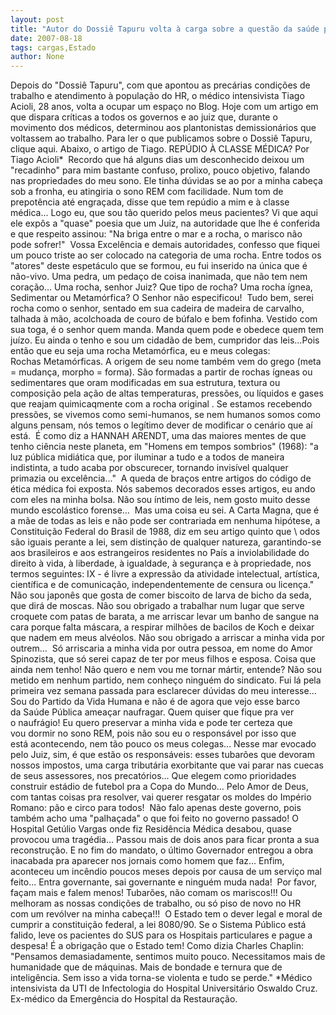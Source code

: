 ```yaml
---
layout: post
title: "Autor do Dossiê Tapuru volta à carga sobre a questão da saúde pública no Estado"
date: 2007-08-18
tags: cargas,Estado
author: None
---
```

Depois do &quot;Dossi&ecirc; Tapuru&quot;, com que apontou as prec&aacute;rias condi&ccedil;&otilde;es de trabalho e atendimento &agrave; popula&ccedil;&atilde;o do HR, o m&eacute;dico intensivista Tiago Acioli, 28 anos, volta a ocupar um espa&ccedil;o no Blog.&nbsp;Hoje com um artigo em que&nbsp;dispara cr&iacute;ticas&nbsp;a todos os governos e ao juiz que, durante o movimento dos m&eacute;dicos, determinou aos plantonistas&nbsp;demission&aacute;rios que voltassem ao trabalho.&nbsp;Para ler o que publicamos sobre o Dossi&ecirc; Tapuru, clique aqui. Abaixo, o artigo de Tiago.
REP&Uacute;DIO &Agrave; CLASSE M&Eacute;DICA?
Por Tiago Acioli*&nbsp;
Recordo que h&aacute; alguns dias um desconhecido deixou um &quot;recadinho&quot; para mim bastante confuso, prolixo, pouco objetivo, falando nas propriedades do meu&nbsp;sono. Ele tinha d&uacute;vidas se ao por a minha cabe&ccedil;a sob a fronha, eu&nbsp;atingiria o sono REM com facilidade. Num tom de prepot&ecirc;ncia at&eacute; engra&ccedil;ada,&nbsp;disse que tem rep&uacute;dio a mim e&nbsp;&agrave; classe m&eacute;dica... 
Logo eu, que sou t&atilde;o&nbsp;querido pelos meus pacientes? Vi que aqui ele exp&ocirc;s a &quot;quase&quot; poesia que&nbsp;um Juiz, na autoridade que lhe &eacute; conferida e que respeito assinou: &quot;Na&nbsp;briga entre o mar e a rocha, o marisco n&atilde;o pode sofrer!&quot;&nbsp;
Vossa Excel&ecirc;ncia e demais autoridades, confesso que fiquei um pouco triste&nbsp;ao ser colocado na categoria de uma rocha. Entre todos os &quot;atores&quot; deste&nbsp;espet&aacute;culo que se formou, eu fui inserido na &uacute;nica que &eacute; n&atilde;o-vivo. Uma&nbsp;pedra, um peda&ccedil;o de coisa inanimada, que n&atilde;o tem nem cora&ccedil;&atilde;o... Uma rocha,&nbsp;senhor Juiz?&nbsp;Que tipo de rocha? Uma rocha &iacute;gnea, Sedimentar ou Metam&oacute;rfica? O Senhor&nbsp;n&atilde;o especificou!&nbsp;
Tudo bem, serei rocha como o senhor, sentado em sua cadeira de madeira&nbsp;de carvalho, talhada &agrave; m&atilde;o, acolchoada de couro de b&uacute;falo e bem fofinha.&nbsp;Vestido com sua toga, &eacute; o senhor quem manda. Manda quem pode e obedece quem&nbsp;tem ju&iacute;zo. Eu ainda o tenho e sou um cidad&atilde;o de bem, cumpridor das&nbsp;leis...Pois ent&atilde;o que eu seja uma rocha Metam&oacute;rfica, eu e meus colegas: Rochas&nbsp;Metam&oacute;rficas. 
A origem de seu nome tamb&eacute;m vem do grego (meta = mudan&ccedil;a, morpho = forma). S&atilde;o formadas a partir de rochas &iacute;gneas ou sedimentares que oram&nbsp;modificadas em sua estrutura, textura ou composi&ccedil;&atilde;o pela a&ccedil;&atilde;o de altas&nbsp;temperaturas, press&otilde;es, ou l&iacute;quidos e gases que reajam quimicaqmente com a&nbsp;rocha original .
Se estamos recebendo press&otilde;es, se vivemos como&nbsp;semi-humanos, se nem humanos somos como alguns pensam, n&oacute;s temos o&nbsp;leg&iacute;timo dever de modificar o cen&aacute;rio que a&iacute; est&aacute;.&nbsp;
&Eacute; como diz a HANNAH ARENDT, uma das maiores mentes de que tenho ci&ecirc;ncia neste planeta, em &quot;Homens em tempos sombrios&quot; (1968):&nbsp;&quot;a luz p&uacute;blica&nbsp;midi&aacute;tica que, por iluminar a tudo e a todos de maneira indistinta, a tudo&nbsp;acaba por obscurecer, tornando invis&iacute;vel qualquer primazia ou&nbsp;excel&ecirc;ncia...&quot;&nbsp;
A queda de bra&ccedil;os entre artigos do c&oacute;digo de &eacute;tica m&eacute;dica foi exposta.&nbsp;N&oacute;s sabemos decorados esses artigos, eu ando com eles na minha bolsa. N&atilde;o&nbsp;sou &iacute;ntimo de leis, nem gosto muito desse mundo escol&aacute;stico forense...&nbsp;
Mas uma coisa eu sei.&nbsp;A Carta Magna, que &eacute; a m&atilde;e de todas as leis e n&atilde;o&nbsp;pode ser contrariada em nenhuma hip&oacute;tese, a Constitui&ccedil;&atilde;o Federal do Brasil&nbsp;de 1988, diz em seu artigo quinto que&nbsp;\	odos s&atilde;o iguais perante a lei, sem distin&ccedil;&atilde;o de qualquer natureza, garantindo-se aos brasileiros e aos estrangeiros residentes no&nbsp;Pa&iacute;s a inviolabilidade do direito &agrave; vida, &agrave; liberdade, &agrave; igualdade, &agrave;&nbsp;seguran&ccedil;a e &agrave; propriedade, nos termos seguintes:&nbsp;IX - &eacute; livre a express&atilde;o da atividade intelectual, art&iacute;stica, cient&iacute;fica e&nbsp;de comunica&ccedil;&atilde;o, independentemente de censura ou licen&ccedil;a.&quot; 
N&atilde;o sou japon&ecirc;s que gosta de comer biscoito de larva de bicho da seda, que&nbsp;dir&aacute; de moscas. N&atilde;o sou obrigado a trabalhar num lugar que serve croquete&nbsp;com patas de barata, a me arriscar levar um banho de sangue na cara porque&nbsp;falta m&aacute;scara, a respirar milh&otilde;es de bacilos de Koch e deixar que nadem em&nbsp;meus alv&eacute;olos. N&atilde;o sou obrigado a arriscar a minha vida por outrem...&nbsp;
S&oacute; arriscaria a minha vida por outra pessoa, em nome do Amor Spinozista, que s&oacute; serei capaz de ter por meus filhos e esposa. Coisa que ainda nem&nbsp;tenho! N&atilde;o quero e nem vou me tornar m&aacute;rtir, entende? 
N&atilde;o sou metido em&nbsp;nenhum partido, nem conhe&ccedil;o ningu&eacute;m do sindicato. Fui l&aacute; pela primeira vez&nbsp;semana passada para esclarecer d&uacute;vidas do meu interesse...&nbsp;
Sou do Partido da Vida Humana e n&atilde;o &eacute; de agora que vejo esse barco da&nbsp;Sa&uacute;de P&uacute;blica amea&ccedil;ar naufragar. Quem quiser que fique pra ver o&nbsp;naufr&aacute;gio! Eu quero preservar a minha vida e pode ter certeza que vou&nbsp;dormir no sono REM, pois n&atilde;o sou eu o respons&aacute;vel por isso que est&aacute;&nbsp;acontecendo, nem t&atilde;o pouco os meus colegas... 
Nesse mar evocado pelo Juiz,&nbsp;sim, &eacute; que est&atilde;o os respons&aacute;veis: esses tubar&otilde;es que devoram nossos&nbsp;impostos, uma carga tribut&aacute;ria exorbitante que vai parar nas cuecas de seus assessores, nos precat&oacute;rios...&nbsp;Que elegem como prioridades construir&nbsp;est&aacute;dio&nbsp;de futebol pra a Copa do Mundo... Pelo Amor de Deus, com tantas&nbsp;coisas pra resolver, vai querer resgatar os moldes do Imp&eacute;rio Romano: p&atilde;o e&nbsp;circo para todos!&nbsp;
N&atilde;o falo apenas deste governo, pois tamb&eacute;m acho uma &quot;palha&ccedil;ada&quot; o que foi&nbsp;feito no governo passado! O Hospital Get&uacute;lio Vargas onde fiz Resid&ecirc;ncia&nbsp;M&eacute;dica desabou, quase provocou uma trag&eacute;dia... Passou mais de dois anos&nbsp;para ficar pronta a sua reconstru&ccedil;&atilde;o.&nbsp;E no fim do mandato, o &uacute;ltimo&nbsp;Governador entregou a obra inacabada pra aparecer nos jornais como homem&nbsp;que faz... Enfim, aconteceu um inc&ecirc;ndio poucos meses depois por causa de um servi&ccedil;o mal feito... Entra governante, sai governante e ningu&eacute;m muda nada!&nbsp;
Por favor, fa&ccedil;am mais e falem menos! Tubar&otilde;es, n&atilde;o comam os mariscos!!!&nbsp;Ou melhoram as nossas condi&ccedil;&otilde;es de trabalho, ou s&oacute; piso de novo no HR com&nbsp;um rev&oacute;lver na minha cabe&ccedil;a!!!&nbsp;
O Estado tem o dever legal e moral de cumprir a constitui&ccedil;&atilde;o federal, a&nbsp;lei 8080/90. Se o Sistema P&uacute;blico est&aacute; falido, leve os pacientes do SUS&nbsp;para os Hospitais particulares e pague a despesa! &Eacute; a obriga&ccedil;&atilde;o que o&nbsp;Estado tem! 
Como dizia Charles Chaplin: &quot;Pensamos demasiadamente, sentimos&nbsp;muito pouco. Necessitamos mais de humanidade que de m&aacute;quinas. Mais de&nbsp;bondade e ternura que de intelig&ecirc;ncia. Sem isso a vida torna-se violenta e&nbsp;tudo se perde.&quot; 
*M&eacute;dico intensivista da UTI de Infectologia do Hospital Universit&aacute;rio Oswaldo Cruz. Ex-m&eacute;dico da Emerg&ecirc;ncia do Hospital da Restaura&ccedil;&atilde;o. 